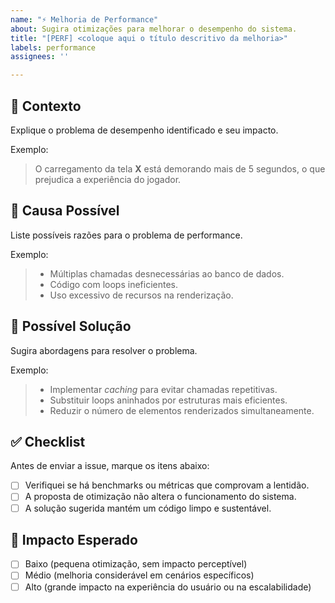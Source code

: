 ```yaml
---
name: "⚡️ Melhoria de Performance"
about: Sugira otimizações para melhorar o desempenho do sistema.
title: "[PERF] <coloque aqui o título descritivo da melhoria>"
labels: performance
assignees: ''

---
```


## 📌 Contexto  
Explique o problema de desempenho identificado e seu impacto.  

Exemplo:  
> O carregamento da tela **X** está demorando mais de 5 segundos, o que prejudica a experiência do jogador.  

## 🎯 Causa Possível  
Liste possíveis razões para o problema de performance.  

Exemplo:  
> - Múltiplas chamadas desnecessárias ao banco de dados.  
> - Código com loops ineficientes.  
> - Uso excessivo de recursos na renderização.  

## 🚀 Possível Solução  
Sugira abordagens para resolver o problema.  

Exemplo:  
> - Implementar *caching* para evitar chamadas repetitivas.  
> - Substituir loops aninhados por estruturas mais eficientes.  
> - Reduzir o número de elementos renderizados simultaneamente.  

## ✅ Checklist  
Antes de enviar a issue, marque os itens abaixo:  
- [ ] Verifiquei se há benchmarks ou métricas que comprovam a lentidão.  
- [ ] A proposta de otimização não altera o funcionamento do sistema.  
- [ ] A solução sugerida mantém um código limpo e sustentável.  

## 🎯 Impacto Esperado  
- [ ] Baixo (pequena otimização, sem impacto perceptível)  
- [ ] Médio (melhoria considerável em cenários específicos)  
- [ ] Alto (grande impacto na experiência do usuário ou na escalabilidade)
